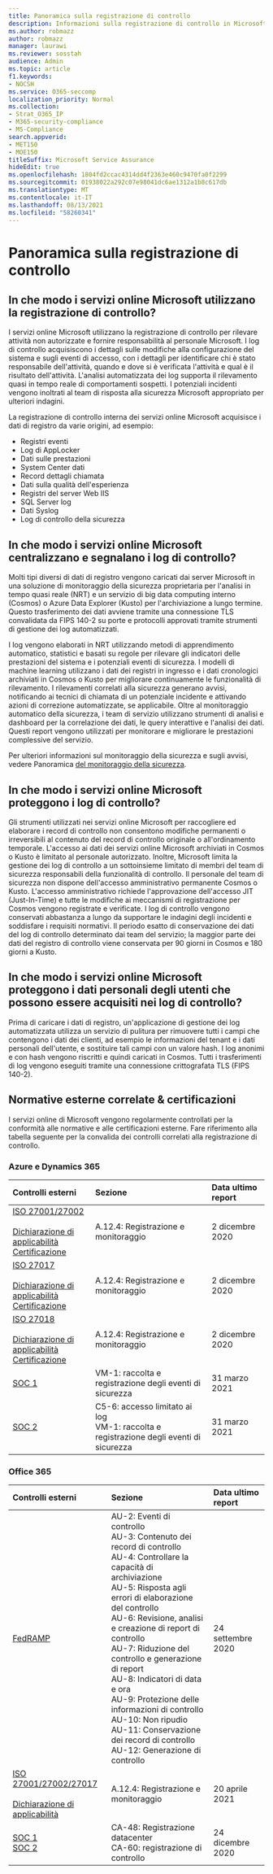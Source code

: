 ```yaml
---
title: Panoramica sulla registrazione di controllo
description: Informazioni sulla registrazione di controllo in Microsoft 365
ms.author: robmazz
author: robmazz
manager: laurawi
ms.reviewer: sosstah
audience: Admin
ms.topic: article
f1.keywords:
- NOCSH
ms.service: O365-seccomp
localization_priority: Normal
ms.collection:
- Strat_O365_IP
- M365-security-compliance
- MS-Compliance
search.appverid:
- MET150
- MOE150
titleSuffix: Microsoft Service Assurance
hideEdit: true
ms.openlocfilehash: 1804fd2ccac4314dd4f2363e460c9470fa0f2299
ms.sourcegitcommit: 01938022a292c07e98041dc6ae1312a1b8c617db
ms.translationtype: MT
ms.contentlocale: it-IT
ms.lasthandoff: 08/13/2021
ms.locfileid: "58260341"
---
```

# <a name="audit-logging-overview"></a>Panoramica sulla registrazione di controllo

## <a name="how-do-microsoft-online-services-employ-audit-logging"></a>In che modo i servizi online Microsoft utilizzano la registrazione di controllo?

I servizi online Microsoft utilizzano la registrazione di controllo per rilevare attività non autorizzate e fornire responsabilità al personale Microsoft. I log di controllo acquisiscono i dettagli sulle modifiche alla configurazione del sistema e sugli eventi di accesso, con i dettagli per identificare chi è stato responsabile dell'attività, quando e dove si è verificata l'attività e qual è il risultato dell'attività. L'analisi automatizzata dei log supporta il rilevamento quasi in tempo reale di comportamenti sospetti. I potenziali incidenti vengono inoltrati al team di risposta alla sicurezza Microsoft appropriato per ulteriori indagini.

La registrazione di controllo interna dei servizi online Microsoft acquisisce i dati di registro da varie origini, ad esempio:

- Registri eventi
- Log di AppLocker
- Dati sulle prestazioni
- System Center dati
- Record dettagli chiamata
- Dati sulla qualità dell'esperienza
- Registri del server Web IIS
- SQL Server log
- Dati Syslog
- Log di controllo della sicurezza

## <a name="how-do-microsoft-online-services-centralize-and-report-on-audit-logs"></a>In che modo i servizi online Microsoft centralizzano e segnalano i log di controllo?

Molti tipi diversi di dati di registro vengono caricati dai server Microsoft in una soluzione di monitoraggio della sicurezza proprietaria per l'analisi in tempo quasi reale (NRT) e un servizio di big data computing interno (Cosmos) o Azure Data Explorer (Kusto) per l'archiviazione a lungo termine. Questo trasferimento dei dati avviene tramite una connessione TLS convalidata da FIPS 140-2 su porte e protocolli approvati tramite strumenti di gestione dei log automatizzati.

I log vengono elaborati in NRT utilizzando metodi di apprendimento automatico, statistici e basati su regole per rilevare gli indicatori delle prestazioni del sistema e i potenziali eventi di sicurezza. I modelli di machine learning utilizzano i dati dei registri in ingresso e i dati cronologici archiviati in Cosmos o Kusto per migliorare continuamente le funzionalità di rilevamento. I rilevamenti correlati alla sicurezza generano avvisi, notificando ai tecnici di chiamata di un potenziale incidente e attivando azioni di correzione automatizzate, se applicabile. Oltre al monitoraggio automatico della sicurezza, i team di servizio utilizzano strumenti di analisi e dashboard per la correlazione dei dati, le query interattive e l'analisi dei dati. Questi report vengono utilizzati per monitorare e migliorare le prestazioni complessive del servizio.

Per ulteriori informazioni sul monitoraggio della sicurezza e sugli avvisi, vedere Panoramica [del monitoraggio della sicurezza](assurance-security-monitoring.md).

## <a name="how-do-microsoft-online-services-protect-audit-logs"></a>In che modo i servizi online Microsoft proteggono i log di controllo?

Gli strumenti utilizzati nei servizi online Microsoft per raccogliere ed elaborare i record di controllo non consentono modifiche permanenti o irreversibili al contenuto del record di controllo originale o all'ordinamento temporale. L'accesso ai dati dei servizi online Microsoft archiviati in Cosmos o Kusto è limitato al personale autorizzato. Inoltre, Microsoft limita la gestione dei log di controllo a un sottoinsieme limitato di membri del team di sicurezza responsabili della funzionalità di controllo. Il personale del team di sicurezza non dispone dell'accesso amministrativo permanente Cosmos o Kusto. L'accesso amministrativo richiede l'approvazione dell'accesso JIT (Just-In-Time) e tutte le modifiche ai meccanismi di registrazione per Cosmos vengono registrate e verificate. I log di controllo vengono conservati abbastanza a lungo da supportare le indagini degli incidenti e soddisfare i requisiti normativi. Il periodo esatto di conservazione dei dati del log di controllo determinato dai team del servizio; la maggior parte dei dati del registro di controllo viene conservata per 90 giorni in Cosmos e 180 giorni a Kusto.

## <a name="how-do-microsoft-online-services-protect-user-personal-data-that-may-be-captured-in-audit-logs"></a>In che modo i servizi online Microsoft proteggono i dati personali degli utenti che possono essere acquisiti nei log di controllo?

Prima di caricare i dati di registro, un'applicazione di gestione dei log automatizzata utilizza un servizio di pulitura per rimuovere tutti i campi che contengono i dati dei clienti, ad esempio le informazioni del tenant e i dati personali dell'utente, e sostituire tali campi con un valore hash. I log anonimi e con hash vengono riscritti e quindi caricati in Cosmos. Tutti i trasferimenti di log vengono eseguiti tramite una connessione crittografata TLS (FIPS 140-2).

## <a name="related-external-regulations--certifications"></a>Normative esterne correlate & certificazioni

I servizi online di Microsoft vengono regolarmente controllati per la conformità alle normative e alle certificazioni esterne. Fare riferimento alla tabella seguente per la convalida dei controlli correlati alla registrazione di controllo.

### <a name="azure-and-dynamics-365"></a>Azure e Dynamics 365

| **Controlli esterni** | **Sezione** | **Data ultimo report** |
|:--------------------|:------------|:-----------------------|
| [ISO 27001/27002](https://servicetrust.microsoft.com/ViewPage/MSComplianceGuideV3?command=Download&downloadType=Document&downloadId=e9116047-f327-430c-a83f-166b7e561ad6&tab=7027ead0-3d6b-11e9-b9e1-290b1eb4cdeb&docTab=7027ead0-3d6b-11e9-b9e1-290b1eb4cdeb_ISO_Reports) <br><br> [Dichiarazione di applicabilità](https://servicetrust.microsoft.com/ViewPage/MSComplianceGuideV3?command=Download&downloadType=Document&downloadId=00af6c3e-7f3e-4e0d-8b0e-79f45ef2cef1&tab=7027ead0-3d6b-11e9-b9e1-290b1eb4cdeb&docTab=7027ead0-3d6b-11e9-b9e1-290b1eb4cdeb_ISO_Reports) <br> [Certificazione](https://servicetrust.microsoft.com/ViewPage/MSComplianceGuideV3?command=Download&downloadType=Document&downloadId=d7af5304-3a31-40e6-9abb-e26352305d41&tab=7027ead0-3d6b-11e9-b9e1-290b1eb4cdeb&docTab=7027ead0-3d6b-11e9-b9e1-290b1eb4cdeb_ISO_Reports) | A.12.4: Registrazione e monitoraggio | 2 dicembre 2020 |
| [ISO 27017](https://servicetrust.microsoft.com/ViewPage/MSComplianceGuideV3?command=Download&downloadType=Document&downloadId=e9116047-f327-430c-a83f-166b7e561ad6&tab=7027ead0-3d6b-11e9-b9e1-290b1eb4cdeb&docTab=7027ead0-3d6b-11e9-b9e1-290b1eb4cdeb_ISO_Reports) <br><br> [Dichiarazione di applicabilità](https://servicetrust.microsoft.com/ViewPage/MSComplianceGuideV3?command=Download&downloadType=Document&downloadId=a3bca0ac-867d-4204-b66b-13665f5f1e8d&tab=7027ead0-3d6b-11e9-b9e1-290b1eb4cdeb&docTab=7027ead0-3d6b-11e9-b9e1-290b1eb4cdeb_ISO_Reports) <br> [Certificazione](https://servicetrust.microsoft.com/ViewPage/MSComplianceGuideV3?command=Download&downloadType=Document&downloadId=25718a8a-f34d-41e1-a95a-c49246508787&tab=7027ead0-3d6b-11e9-b9e1-290b1eb4cdeb&docTab=7027ead0-3d6b-11e9-b9e1-290b1eb4cdeb_ISO_Reports) | A.12.4: Registrazione e monitoraggio | 2 dicembre 2020 |
| [ISO 27018](https://servicetrust.microsoft.com/ViewPage/MSComplianceGuideV3?command=Download&downloadType=Document&downloadId=e9116047-f327-430c-a83f-166b7e561ad6&tab=7027ead0-3d6b-11e9-b9e1-290b1eb4cdeb&docTab=7027ead0-3d6b-11e9-b9e1-290b1eb4cdeb_ISO_Reports) <br><br> [Dichiarazione di applicabilità](https://servicetrust.microsoft.com/ViewPage/MSComplianceGuideV3?command=Download&downloadType=Document&downloadId=00af6c3e-7f3e-4e0d-8b0e-79f45ef2cef1&tab=7027ead0-3d6b-11e9-b9e1-290b1eb4cdeb&docTab=7027ead0-3d6b-11e9-b9e1-290b1eb4cdeb_ISO_Reports) <br> [Certificazione](https://servicetrust.microsoft.com/ViewPage/MSComplianceGuideV3?command=Download&downloadType=Document&downloadId=56904fc3-0942-4ff5-9eef-7cabc751a25c&tab=7027ead0-3d6b-11e9-b9e1-290b1eb4cdeb&docTab=7027ead0-3d6b-11e9-b9e1-290b1eb4cdeb_ISO_Reports) | A.12.4: Registrazione e monitoraggio | 2 dicembre 2020 |
| [SOC 1](https://servicetrust.microsoft.com/ViewPage/MSComplianceGuideV3?command=Download&downloadType=Document&downloadId=b8721ebd-af20-42fe-b22f-8332b0a19517&tab=7027ead0-3d6b-11e9-b9e1-290b1eb4cdeb&docTab=7027ead0-3d6b-11e9-b9e1-290b1eb4cdeb_SOC_%2F_SSAE_16_Reports) | VM-1: raccolta e registrazione degli eventi di sicurezza | 31 marzo 2021 |
| [SOC 2](https://servicetrust.microsoft.com/ViewPage/MSComplianceGuideV3?command=Download&downloadType=Document&downloadId=234a0f57-83c1-4afc-a586-a0e7a59592f7&tab=7027ead0-3d6b-11e9-b9e1-290b1eb4cdeb&docTab=7027ead0-3d6b-11e9-b9e1-290b1eb4cdeb_SOC_%2F_SSAE_16_Reports) | C5-6: accesso limitato ai log <br> VM-1: raccolta e registrazione degli eventi di sicurezza | 31 marzo 2021 |

### <a name="office-365"></a>Office 365

| **Controlli esterni** | **Sezione** | **Data ultimo report** |
|:--------------------|:------------|:-----------------------|
| [FedRAMP](https://compliance.microsoft.com/compliancemanager) | AU-2: Eventi di controllo <br> AU-3: Contenuto dei record di controllo <br> AU-4: Controllare la capacità di archiviazione <br> AU-5: Risposta agli errori di elaborazione del controllo <br> AU-6: Revisione, analisi e creazione di report di controllo <br> AU-7: Riduzione del controllo e generazione di report <br> AU-8: Indicatori di data e ora <br> AU-9: Protezione delle informazioni di controllo  <br> AU-10: Non ripudio <br> AU-11: Conservazione dei record di controllo <br> AU-12: Generazione di controllo  | 24 settembre 2020 |
| [ISO 27001/27002/27017](https://servicetrust.microsoft.com/ViewPage/MSComplianceGuideV3?command=Download&downloadType=Document&downloadId=8d625374-4f2d-49f8-9d37-a4281ba98222&tab=7027ead0-3d6b-11e9-b9e1-290b1eb4cdeb&docTab=7027ead0-3d6b-11e9-b9e1-290b1eb4cdeb_ISO_Reports) <br><br> [Dichiarazione di applicabilità](https://servicetrust.microsoft.com/ViewPage/MSComplianceGuideV3?command=Download&downloadType=Document&downloadId=c0df4ce8-c77e-4183-84eb-c8688470d8b1&tab=7027ead0-3d6b-11e9-b9e1-290b1eb4cdeb&docTab=7027ead0-3d6b-11e9-b9e1-290b1eb4cdeb_ISO_Reports) | A.12.4: Registrazione e monitoraggio | 20 aprile 2021 |
| [SOC 1](https://servicetrust.microsoft.com/ViewPage/MSComplianceGuideV3?command=Download&downloadType=Document&downloadId=90df3f9c-3aaf-4dbf-99d0-ca9f2991721b&tab=7027ead0-3d6b-11e9-b9e1-290b1eb4cdeb&docTab=7027ead0-3d6b-11e9-b9e1-290b1eb4cdeb_SOC_%2F_SSAE_16_Reports) <br> [SOC 2](https://servicetrust.microsoft.com/ViewPage/MSComplianceGuideV3?command=Download&downloadType=Document&downloadId=a73c1738-7892-42b7-acd3-87b6371c53f6&tab=7027ead0-3d6b-11e9-b9e1-290b1eb4cdeb&docTab=7027ead0-3d6b-11e9-b9e1-290b1eb4cdeb_SOC_%2F_SSAE_16_Reports) | CA-48: Registrazione datacenter <br> CA-60: registrazione di controllo | 24 dicembre 2020 |
